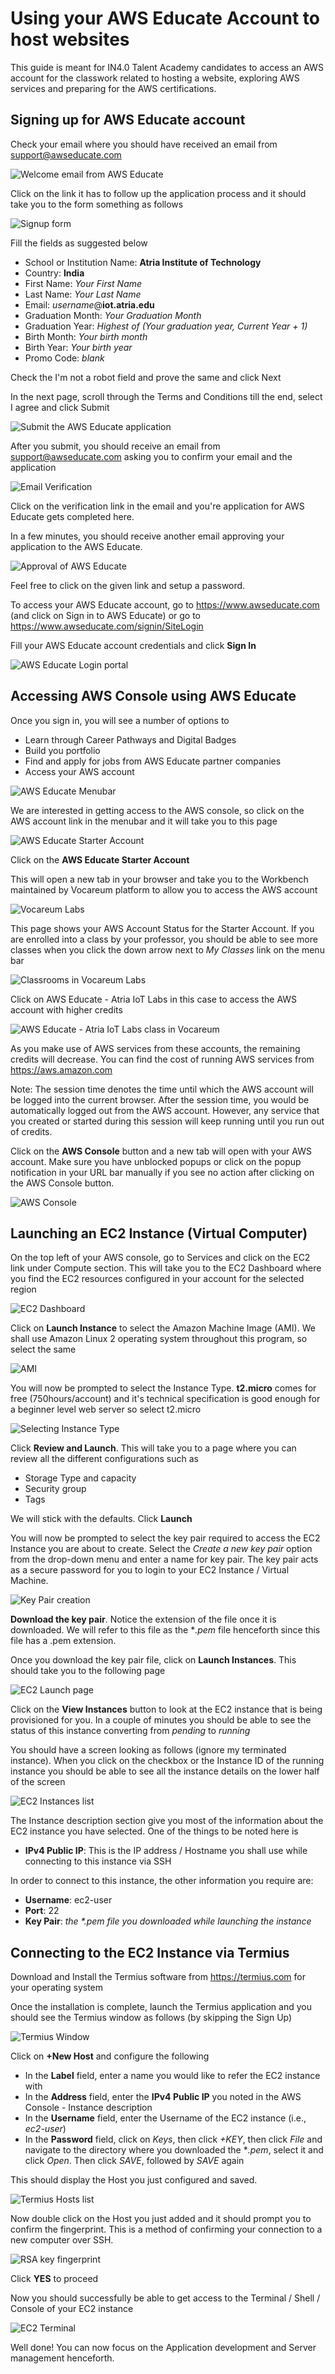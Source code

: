 # Using your AWS Educate Account to host websites

This guide is meant for IN4.0 Talent Academy candidates to access an AWS account for the classwork related to hosting a website, exploring AWS services and preparing for the AWS certifications.

## Signing up for AWS Educate account

Check your email where you should have received an email from support@awseducate.com

![Welcome email from AWS Educate](https://raw.githubusercontent.com/sufiankaki/in40-docs/master/1%20Welcome%20Email.png)

Click on the link it has to follow up the application process and it should take you to the form something as follows

![Signup form](https://raw.githubusercontent.com/sufiankaki/in40-docs/master/2%20Signup%20Form.png)

Fill the fields as suggested below

 - School or Institution Name: **Atria Institute of Technology**
 - Country: **India**
 - First Name: *Your First Name*
 - Last Name: *Your Last Name*
 - Email: *username*@**iot.atria.edu**
 - Graduation Month: *Your Graduation Month*
 - Graduation Year: *Highest of (Your graduation year, Current Year + 1)*
 - Birth Month: *Your birth month*
 - Birth Year: *Your birth year*
 - Promo Code: *blank*

Check the I'm not a robot field and prove the same and click Next

In the next page, scroll through the Terms and Conditions till the end, select I agree and click Submit

![Submit the AWS Educate application](https://raw.githubusercontent.com/sufiankaki/in40-docs/master/3%20Submit%20AWS%20Educate%20application.png)

After you submit, you should receive an email from support@awseducate.com asking you to confirm your email and the application

![Email Verification](https://raw.githubusercontent.com/sufiankaki/in40-docs/master/4%20Email%20verification.png)

Click on the verification link in the email and you're application for AWS Educate gets completed here.

In a few minutes, you should receive another email approving your application to the AWS Educate. 

![Approval of AWS Educate](https://raw.githubusercontent.com/sufiankaki/in40-docs/master/5%20Approval%20of%20AWS%20Educate.png)

Feel free to click on the given link and setup a password.

To access your AWS Educate account, go to https://www.awseducate.com (and click on Sign in to AWS Educate) or go to https://www.awseducate.com/signin/SiteLogin 


Fill your AWS Educate account credentials and click **Sign In**

![AWS Educate Login portal](https://raw.githubusercontent.com/sufiankaki/in40-docs/master/6%20Login%20AWS%20Educate.png)

## Accessing AWS Console using AWS Educate

Once you sign in, you will see a number of options to

 - Learn through Career Pathways and Digital Badges
 - Build you portfolio
 - Find and apply for jobs from AWS Educate partner companies
 - Access your AWS account


![AWS Educate Menubar](https://raw.githubusercontent.com/sufiankaki/in40-docs/master/7%20AWS%20Educate%20Menubar.png)

We are interested in getting access to the AWS console, so click on the AWS account link in the menubar and it will take you to this page

![AWS Educate Starter Account](https://raw.githubusercontent.com/sufiankaki/in40-docs/master/8%20AWS%20tab%20in%20AWS%20Educate.png)

Click on the **AWS Educate Starter Account**

This will open a new tab in your browser and take you to the Workbench maintained by Vocareum platform to allow you to access the AWS account

![Vocareum Labs](https://raw.githubusercontent.com/sufiankaki/in40-docs/master/9%20Vocareum%20Platform.png)

This page shows your AWS Account Status for the Starter Account. If you are enrolled into a class by your professor, you should be able to see more classes when you click the down arrow next to *My Classes* link on the menu bar

![Classrooms in Vocareum Labs](https://raw.githubusercontent.com/sufiankaki/in40-docs/master/10%20AWS%20Educate%20AWS%20accounts.png)

Click on AWS Educate - Atria IoT Labs in this case to access the AWS account with higher credits

![AWS Educate - Atria IoT Labs class in Vocareum](https://raw.githubusercontent.com/sufiankaki/in40-docs/master/11%20Vocareum%20Atria%20IoT%20Labs%20AWS%20account.png)

As you make use of AWS services from these accounts, the remaining credits will decrease. You can find the cost of running AWS services from https://aws.amazon.com 

Note: The session time denotes the time until which the AWS account will be logged into the current browser. After the session time, you would be automatically logged out from the AWS account. However, any service that you created or started during this session will keep running until you run out of credits.

Click on the **AWS Console** button and a new tab will open with your AWS account. Make sure you have unblocked popups or click on the popup notification in your URL bar manually if you see no action after clicking on the AWS Console button.

![AWS Console](https://raw.githubusercontent.com/sufiankaki/in40-docs/master/12%20AWS%20account.png)

## Launching an EC2 Instance (Virtual Computer)

On the top left of your AWS console, go to Services and click on the EC2 link under Compute section. This will take you to the EC2 Dashboard where you find the EC2 resources configured in your account for the selected region

![EC2 Dashboard](https://raw.githubusercontent.com/sufiankaki/in40-docs/master/13%20EC2%20Dashboard.png)

Click on **Launch Instance** to select the Amazon Machine Image (AMI). We shall use Amazon Linux 2 operating system throughout this program, so select the same

![AMI](https://raw.githubusercontent.com/sufiankaki/in40-docs/master/14%20EC2%20Select%20AMI.png)

You will now be prompted to select the Instance Type. **t2.micro** comes for free (750hours/account) and it's technical specification is good enough for a beginner level web server so select t2.micro

![Selecting Instance Type](https://raw.githubusercontent.com/sufiankaki/in40-docs/master/15%20EC2%20Select%20Instance%20Type.png)

Click **Review and Launch**. This will take you to a page where you can review all the different configurations such as 

 - Storage Type and capacity
 - Security group
 - Tags

We will stick with the defaults. Click **Launch**

You will now be prompted to select the key pair required to access the EC2 Instance you are about to create. Select the *Create a new key pair* option from the drop-down menu and enter a name for key pair. The key pair acts as a secure password for you to login to your EC2 Instance / Virtual Machine.

![Key Pair creation](https://raw.githubusercontent.com/sufiankaki/in40-docs/master/16%20Create%20Key%20Pair.png)

**Download the key pair**. Notice the extension of the file once it is downloaded. We will refer to this file as the **.pem* file henceforth since this file has a .pem extension.

Once you download the key pair file, click on **Launch Instances**. This should take you to the following page

![EC2 Launch page](https://raw.githubusercontent.com/sufiankaki/in40-docs/master/17%20View%20Instances.png)

Click on the **View Instances** button to look at the EC2 instance that is being provisioned for you. In a couple of minutes you should be able to see the status of this instance converting from *pending* to *running*

You should have a screen looking as follows (ignore my terminated instance). When you click on the checkbox or the Instance ID of the running instance you should be able to see all the instance details on the lower half of the screen

![EC2 Instances list](https://raw.githubusercontent.com/sufiankaki/in40-docs/master/18%20Instances%20list.png)

The Instance description section give you most of the information about the EC2 instance you have selected. One of the things to be noted here is 

 - **IPv4 Public IP**: This is the IP address / Hostname you shall use while connecting to this instance via SSH

In order to connect to this instance, the other information you require are:

 - **Username**: ec2-user
 - **Port**: 22
 - **Key Pair**: *the \*.pem file you downloaded while launching the instance*


## Connecting to the EC2 Instance via Termius

Download and Install the Termius software from https://termius.com for your operating system

Once the installation is complete, launch the Termius application and you should see the Termius window as follows (by skipping the Sign Up)

![Termius Window](https://raw.githubusercontent.com/sufiankaki/in40-docs/master/19%20Termius%20Window.png)


Click on **+New Host** and configure the following

 - In the **Label** field, enter a name you would like to refer the EC2 instance with
 - In the **Address** field, enter the **IPv4 Public IP** you noted in the AWS Console - Instance description
 - In the **Username** field, enter the Username of the EC2 instance (i.e., *ec2-user*)
 - In the **Password** field, click on *Keys*, then click *+KEY*, then click *File* and navigate to the directory where you downloaded the **.pem*, select it and click *Open*. Then click *SAVE*, followed by *SAVE* again

This should display the Host you just configured and saved.

![Termius Hosts list](https://raw.githubusercontent.com/sufiankaki/in40-docs/master/20%20New%20Host%20Termius.png)

Now double click on the Host you just added and it should prompt you to confirm the fingerprint. This is a method of confirming your connection to a new computer over SSH. 

![RSA key fingerprint](https://raw.githubusercontent.com/sufiankaki/in40-docs/master/21%20Fingerprint%20confirmation.png)

Click **YES** to proceed

Now you should successfully be able to get access to the Terminal / Shell / Console of your EC2 instance

![EC2 Terminal](https://raw.githubusercontent.com/sufiankaki/in40-docs/master/22%20Terminal.png)

Well done! You can now focus on the Application development and Server management henceforth.
